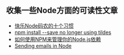 ## 收集一些Node方面的可读性文章

* [快乐Node码农的十个习惯](http://www.infoq.com/cn/articles/node.js-habits)
* [npm install --save no longer using tildes](http://fredkschott.com/post/2014/02/npm-no-longer-defaults-to-tildes/)
* [如何使用NPM来管理你的Node.js依赖](http://www.infoq.com/cn/articles/msh-using-npm-manage-node.js-dependence/)
* [Sending emails in Node](http://stackoverflow.com/questions/4113701/sending-emails-in-node-js)

